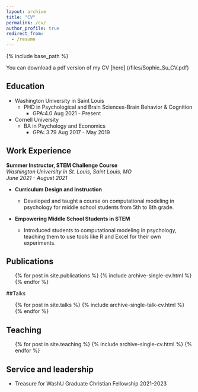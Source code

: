 ```yaml
---
layout: archive
title: "CV"
permalink: /cv/
author_profile: true
redirect_from:
  - /resume
---
```


{% include base_path %}

You can download a pdf version of my CV [here] (/files/Sophie_Su_CV.pdf) 

## Education
* Washington University in Saint Louis
	* PHD in Psychological and Brain Sciences-Brain Behavior & Cognition 
		* GPA:4.0 Aug 2021 - Present
*  Cornell University 
	* BA in Psychology and Economics 
		* GPA: 3.79 Aug 2017 - May 2019 
		
## Work Experience

**Summer Instructor, STEM Challenge Course**  
*Washington University in St. Louis, Saint Louis, MO*  
*June 2021 - August 2021*

- **Curriculum Design and Instruction**
  - Developed and taught a course on computational modeling in psychology for middle school students from 5th to 8th grade.

- **Empowering Middle School Students in STEM**
  - Introduced students to computational modeling in psychology, teaching them to use tools like R and Excel for their own experiments.

## Publications
  <ul>{% for post in site.publications %}
    {% include archive-single-cv.html %}
  {% endfor %}</ul>
  
##Talks

  <ul>{% for post in site.talks %}
    {% include archive-single-talk-cv.html %}
  {% endfor %}</ul>
  
## Teaching
  <ul>{% for post in site.teaching %}
    {% include archive-single-cv.html %}
  {% endfor %}</ul>
  
## Service and leadership
* Treasure for WashU Graduate Christian Fellowship  2021-2023